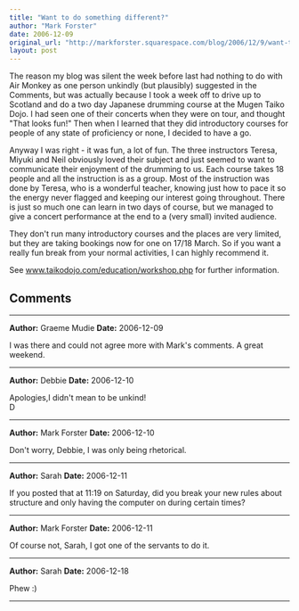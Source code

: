```yaml
---
title: "Want to do something different?"
author: "Mark Forster"
date: 2006-12-09
original_url: "http://markforster.squarespace.com/blog/2006/12/9/want-to-do-something-different.html"
layout: post
---
```


The reason my blog was silent the week before last had nothing to do with Air Monkey as one person unkindly (but plausibly) suggested in the Comments, but was actually because I took a week off to drive up to Scotland and do a two day Japanese drumming course at the Mugen Taiko Dojo. I had seen one of their concerts when they were on tour, and thought "That looks fun!" Then when I learned that they did introductory courses for people of any state of proficiency or none, I decided to have a go.

Anyway I was right - it was fun, a lot of fun. The three instructors Teresa, Miyuki and Neil obviously loved their subject and just seemed to want to communicate their enjoyment of the drumming to us. Each course takes 18 people and all the instruction is as a group. Most of the instruction was done by Teresa, who is a wonderful teacher, knowing just how to pace it so the energy never flagged and keeping our interest going throughout. There is just so much one can learn in two days of course, but we managed to give a concert performance at the end to a (very small) invited audience.

They don't run many introductory courses and the places are very limited, but they are taking bookings now for one on 17/18 March. So if you want a really fun break from your normal activities, I can highly recommend it.

See www.taikodojo.com/education/workshop.php for further information.


## Comments

---

**Author:** Graeme Mudie
**Date:** 2006-12-09

I was there and could not agree more with Mark's comments. A great weekend.

---

**Author:** Debbie
**Date:** 2006-12-10

Apologies,I didn't mean to be unkind!   
D

---

**Author:** Mark Forster
**Date:** 2006-12-10

Don't worry, Debbie, I was only being rhetorical.

---

**Author:** Sarah
**Date:** 2006-12-11

If you posted that at 11:19 on Saturday, did you break your new rules about structure and only having the computer on during certain times?

---

**Author:** Mark Forster
**Date:** 2006-12-11

Of course not, Sarah, I got one of the servants to do it.

---

**Author:** Sarah
**Date:** 2006-12-18

Phew :)

---
